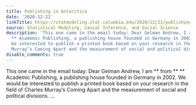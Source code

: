 ```yaml
---
title: Publishing in Antarctica
date: '2020-12-21'
linkTitle: https://statmodeling.stat.columbia.edu/2020/12/21/publishing-in-antarctica/
source: Statistical Modeling, Causal Inference, and Social Science
description: 'This one came in the email today: Dear Gelman Andrew, I am ** from **
  ** Academic Publishing, a publishing house founded in Germany in 2002. We would
  be interested to publish a printed book based on your research in the field of Charles
  Murray’s Coming Apart and the measurement of social and political divisions. ...'
disable_comments: true
---
```

This one came in the email today: Dear Gelman Andrew, I am ** from ** ** Academic Publishing, a publishing house founded in Germany in 2002. We would be interested to publish a printed book based on your research in the field of Charles Murray’s Coming Apart and the measurement of social and political divisions. ...